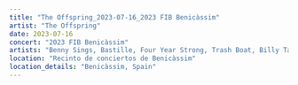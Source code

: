 ```yaml
---
title: "The Offspring_2023-07-16_2023 FIB Benicàssim"
artist: "The Offspring"
date: 2023-07-16
concert: "2023 FIB Benicàssim"
artists: "Benny Sings, Bastille, Four Year Strong, Trash Boat, Billy Talent, Anti-Flag, Biig Piig, Oakman, Amaia, Beauty School, Simple Plan, Huora, Anfisa Letyago, Bowling for Soup, Cyan Kicks, AR/CO, Angel Olsen, Antònia Font, alt-J, Boston Manor, Benson Boone, The Offspring, Klamydia, 070 Shake"
location: "Recinto de conciertos de Benicàssim"
location_details: "Benicàssim, Spain"
---
```


